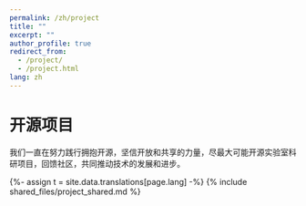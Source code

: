 ```yaml
---
permalink: /zh/project
title: ""
excerpt: ""
author_profile: true
redirect_from: 
  - /project/
  - /project.html
lang: zh
---
```

# 开源项目

我们一直在努力践行拥抱开源，坚信开放和共享的力量，尽最大可能开源实验室科研项目，回馈社区，共同推动技术的发展和进步。

{%- assign t = site.data.translations[page.lang] -%}
{% include shared_files/project_shared.md %}
